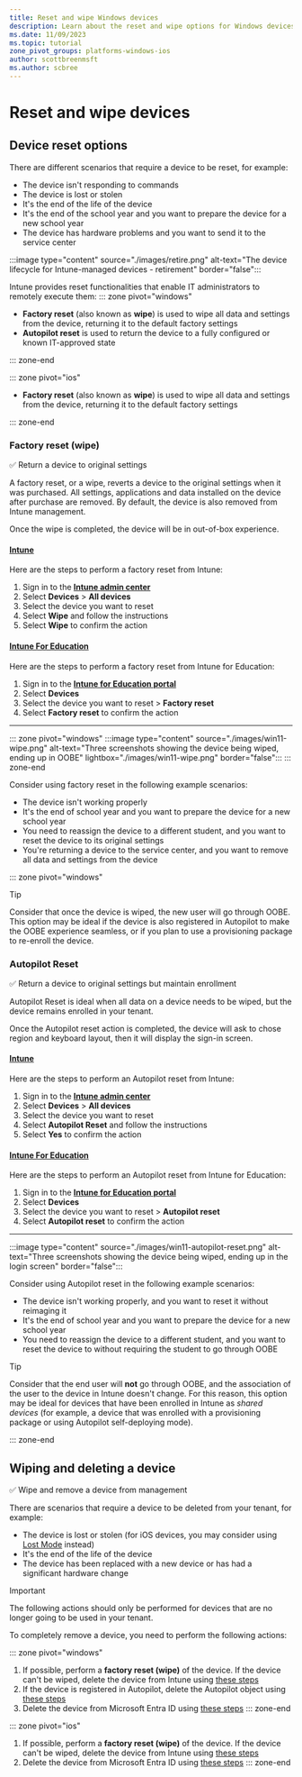 ```yaml
---
title: Reset and wipe Windows devices
description: Learn about the reset and wipe options for Windows devices using Intune for Education, including scenarios when to delete devices.
ms.date: 11/09/2023
ms.topic: tutorial
zone_pivot_groups: platforms-windows-ios
author: scottbreenmsft
ms.author: scbree
---
```


# Reset and wipe devices

## Device reset options

There are different scenarios that require a device to be reset, for example:

- The device isn't responding to commands
- The device is lost or stolen
- It's the end of the life of the device
- It's the end of the school year and you want to prepare the device for a new school year
- The device has hardware problems and you want to send it to the service center

:::image type="content" source="./images/retire.png" alt-text="The device lifecycle for Intune-managed devices - retirement" border="false":::

Intune provides reset functionalities that enable IT administrators to remotely execute them:
::: zone pivot="windows"

- **Factory reset** (also known as **wipe**) is used to wipe all data and settings from the device, returning it to the default factory settings
- **Autopilot reset** is used to return the device to a fully configured or known IT-approved state

::: zone-end

::: zone pivot="ios"

- **Factory reset** (also known as **wipe**) is used to wipe all data and settings from the device, returning it to the default factory settings

::: zone-end

### Factory reset (wipe)

✅ Return a device to original settings

A factory reset, or a wipe, reverts a device to the original settings when it was purchased. All settings, applications and data installed on the device after purchase are removed. By default, the device is also removed from Intune management.

Once the wipe is completed, the device will be in out-of-box experience.

#### [Intune](#tab/intune)
Here are the steps to perform a factory reset from Intune:

1. Sign in to the <a href="https://intune.microsoft.com/" target="_blank"><b>Intune admin center</b></a>
1. Select **Devices** > **All devices**
1. Select the device you want to reset
1. Select **Wipe** and follow the instructions
1. Select **Wipe** to confirm the action

#### [Intune For Education](#tab/intune-for-education)
Here are the steps to perform a factory reset from Intune for Education:

1. Sign in to the <a href="https://intuneeducation.portal.azure.com/" target="_blank"><b>Intune for Education portal</b></a>
1. Select **Devices**
1. Select the device you want to reset > **Factory reset**
1. Select **Factory reset** to confirm the action

---

::: zone pivot="windows"
:::image type="content" source="./images/win11-wipe.png" alt-text="Three screenshots showing the device being wiped, ending up in OOBE" lightbox="./images/win11-wipe.png" border="false":::
::: zone-end

Consider using factory reset in the following example scenarios:

- The device isn't working properly
- It's the end of school year and you want to prepare the device for a new school year
- You need to reassign the device to a different student, and you want to reset the device to its original settings
- You're returning a device to the service center, and you want to remove all data and settings from the device

::: zone pivot="windows"

> [!TIP]
> Consider that once the device is wiped, the new user will go through OOBE. This option may be ideal if the device is also registered in Autopilot to make the OOBE experience seamless, or if you plan to use a provisioning package to re-enroll the device.

### Autopilot Reset

✅ Return a device to original settings but maintain enrollment

Autopilot Reset is ideal when all data on a device needs to be wiped, but the device remains enrolled in your tenant.

Once the Autopilot reset action is completed, the device will ask to chose region and keyboard layout, then it will display the sign-in screen.

#### [Intune](#tab/intune)
Here are the steps to perform an Autopilot reset from Intune:

1. Sign in to the <a href="https://intune.microsoft.com/" target="_blank"><b>Intune admin center</b></a>
1. Select **Devices** > **All devices**
1. Select the device you want to reset
1. Select **Autopilot Reset** and follow the instructions
1. Select **Yes** to confirm the action

#### [Intune For Education](#tab/intune-for-education)
Here are the steps to perform an Autopilot reset from Intune for Education:

1. Sign in to the <a href="https://intuneeducation.portal.azure.com/" target="_blank"><b>Intune for Education portal</b></a>
1. Select **Devices**
1. Select the device you want to reset > **Autopilot reset**
1. Select **Autopilot reset** to confirm the action

---

:::image type="content" source="./images/win11-autopilot-reset.png" alt-text="Three screenshots showing the device being wiped, ending up in the login screen" border="false":::

Consider using Autopilot reset in the following example scenarios:

- The device isn't working properly, and you want to reset it without reimaging it
- It's the end of school year and you want to prepare the device for a new school year
- You need to reassign the device to a different student, and you want to reset the device to without requiring the student to go through OOBE

> [!TIP]
> Consider that the end user will **not** go through OOBE, and the association of the user to  the device in Intune doesn't change. For this reason, this option may be ideal for devices that have been enrolled in Intune as *shared devices* (for example, a device that was enrolled with a provisioning package or using Autopilot self-deploying mode).

::: zone-end

## Wiping and deleting a device

✅ Wipe and remove a device from management

There are scenarios that require a device to be deleted from your tenant, for example:

- The device is lost or stolen (for iOS devices, you may consider using [Lost Mode](/mem/intune/remote-actions/device-lost-mode) instead)
- It's the end of the life of the device
- The device has been replaced with a new device or has had a significant hardware change

> [!IMPORTANT]
> The following actions should only be performed for devices that are no longer going to be used in your tenant.

 To completely remove a device, you need to perform the following actions:

::: zone pivot="windows"
1. If possible, perform a **factory reset (wipe)** of the device. If the device can't be wiped, delete the device from Intune using [these steps][MEM-1]
1. If the device is registered in Autopilot, delete the Autopilot object using [these steps][MEM-2]
1. Delete the device from Microsoft Entra ID using [these steps][MEM-3]
::: zone-end

::: zone pivot="ios"
1. If possible, perform a **factory reset (wipe)** of the device. If the device can't be wiped, delete the device from Intune using [these steps][MEM-1]
1. Delete the device from Microsoft Entra ID using [these steps][MEM-3]
::: zone-end

<!-- Reference links in article -->

[MEM-1]: /mem/intune/remote-actions/devices-wipe#delete-devices-from-the-intune-portal
[MEM-2]: /mem/intune/remote-actions/devices-wipe#delete-devices-from-the-intune-portal
[MEM-3]: /mem/intune/remote-actions/devices-wipe#delete-devices-from-the-azure-active-directory-portal
[MEM-4]: /mem/autopilot/autopilot-mbr
